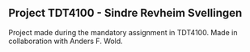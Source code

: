## Project TDT4100 - Sindre Revheim Svellingen
Project made during the mandatory assignment in TDT4100. Made in collaboration with Anders F. Wold.  
